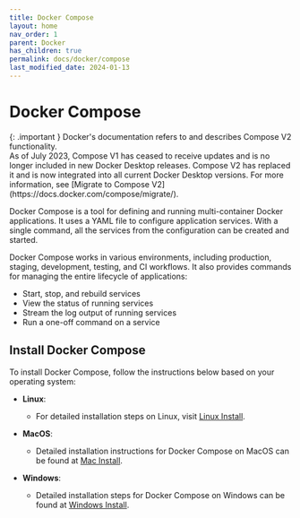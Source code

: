 ```yaml
---
title: Docker Compose
layout: home
nav_order: 1
parent: Docker
has_children: true
permalink: docs/docker/compose
last_modified_date: 2024-01-13
---
```


# Docker Compose

<div markdown="block">
{: .important }
Docker's documentation refers to and describes Compose V2 functionality. <br>
As of July 2023, Compose V1 has ceased to receive updates and is no longer included in new Docker Desktop releases. Compose V2 has replaced it and is now integrated into all current Docker Desktop versions. For more information, see [Migrate to Compose V2](https://docs.docker.com/compose/migrate/).
</div>

Docker Compose is a tool for defining and running multi-container Docker applications. It uses a YAML file to configure application services. With a single command, all the services from the configuration can be created and started.

Docker Compose works in various environments, including production, staging, development, testing, and CI workflows. It also provides commands for managing the entire lifecycle of applications:

- Start, stop, and rebuild services
- View the status of running services
- Stream the log output of running services
- Run a one-off command on a service

 
## Install Docker Compose

To install Docker Compose, follow the instructions below based on your operating system:

- **Linux**: 
  - For detailed installation steps on Linux, visit [Linux Install](https://docs.docker.com/desktop/install/linux-install/).

- **MacOS**: 
  - Detailed installation instructions for Docker Compose on MacOS can be found at [Mac Install](https://docs.docker.com/desktop/install/mac-install/).

- **Windows**: 
  - Detailed installation steps for Docker Compose on Windows can be found at [Windows Install](https://docs.docker.com/desktop/install/windows-install/).

```
